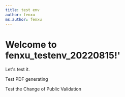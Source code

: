 ```yaml
---
title: test env
author: fenxu
ms.author: fenxu
---
```


# Welcome to fenxu_testenv_20220815!'

Let's test it.

Test PDF generating

Test the Change of Public Validation
